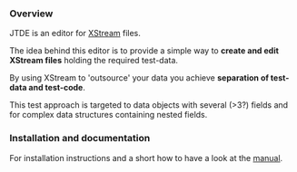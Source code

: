 ### Overview ###
JTDE is an editor for [XStream](http://xstream.codehaus.org) files.

The idea behind this editor is to provide a simple way to **create and edit XStream files** holding the required test-data.

By using XStream to 'outsource' your data you achieve **separation of test-data and test-code**.

This test approach is targeted to data objects with several (>3?) fields and for complex data structures containing nested fields.

### Installation and documentation ###
For installation instructions and a short how to have a look at the [manual](http://jtde.eclipselabs.org.codespot.com/files/user-manual_0.0.1.pdf).